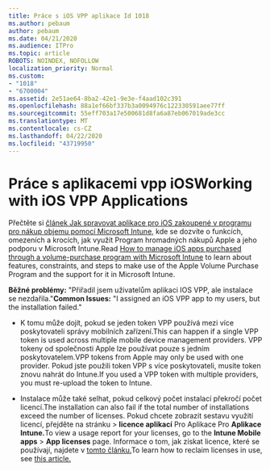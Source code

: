 ```yaml
---
title: Práce s iOS VPP aplikace Id 1018
ms.author: pebaum
author: pebaum
ms.date: 04/21/2020
ms.audience: ITPro
ms.topic: article
ROBOTS: NOINDEX, NOFOLLOW
localization_priority: Normal
ms.custom:
- "1018"
- "6700004"
ms.assetid: 2e51ae64-8ba2-42e1-9e3e-f4aad102c391
ms.openlocfilehash: 88a1ef66bf337b3a0094976c122330591aee77ff
ms.sourcegitcommit: 55eff703a17e500681d8fa6a87eb067019ade3cc
ms.translationtype: MT
ms.contentlocale: cs-CZ
ms.lasthandoff: 04/22/2020
ms.locfileid: "43719950"
---
```

# <a name="working-with-ios-vpp-applications"></a><span data-ttu-id="54e95-102">Práce s aplikacemi vpp iOS</span><span class="sxs-lookup"><span data-stu-id="54e95-102">Working with iOS VPP Applications</span></span>

<span data-ttu-id="54e95-103">Přečtěte si [článek Jak spravovat aplikace pro iOS zakoupené v programu pro nákup objemu pomocí Microsoft Intune,](https://docs.microsoft.com/intune/vpp-apps-ios) kde se dozvíte o funkcích, omezeních a krocích, jak využít Program hromadných nákupů Apple a jeho podporu v Microsoft Intune.</span><span class="sxs-lookup"><span data-stu-id="54e95-103">Read [How to manage iOS apps purchased through a volume-purchase program with Microsoft Intune](https://docs.microsoft.com/intune/vpp-apps-ios) to learn about features, constraints, and steps to make use of the Apple Volume Purchase Program and the support for it in Microsoft Intune.</span></span>
  
 <span data-ttu-id="54e95-104">**Běžné problémy:** "Přiřadil jsem uživatelům aplikaci IOS VPP, ale instalace se nezdařila."</span><span class="sxs-lookup"><span data-stu-id="54e95-104">**Common Issues:** "I assigned an iOS VPP app to my users, but the installation failed."</span></span>
  
- <span data-ttu-id="54e95-105">K tomu může dojít, pokud se jeden token VPP používá mezi více poskytovateli správy mobilních zařízení.</span><span class="sxs-lookup"><span data-stu-id="54e95-105">This can happen if a single VPP token is used across multiple mobile device management providers.</span></span> <span data-ttu-id="54e95-106">VPP tokeny od společnosti Apple lze používat pouze s jedním poskytovatelem.</span><span class="sxs-lookup"><span data-stu-id="54e95-106">VPP tokens from Apple may only be used with one provider.</span></span> <span data-ttu-id="54e95-107">Pokud jste použili token VPP s více poskytovateli, musíte token znovu nahrát do Intune.</span><span class="sxs-lookup"><span data-stu-id="54e95-107">If you used a VPP token with multiple providers, you must re-upload the token to Intune.</span></span>

- <span data-ttu-id="54e95-108">Instalace může také selhat, pokud celkový počet instalací překročí počet licencí.</span><span class="sxs-lookup"><span data-stu-id="54e95-108">The installation can also fail if the total number of installations exceed the number of licenses.</span></span> <span data-ttu-id="54e95-109">Pokud chcete zobrazit sestavu využití licencí, přejděte na stránku \> **licence aplikací** Pro Aplikace Pro **Aplikace Intune.**</span><span class="sxs-lookup"><span data-stu-id="54e95-109">To view a usage report for your licenses, go to the **Intune Mobile apps** \> **App licenses** page.</span></span> <span data-ttu-id="54e95-110">Informace o tom, jak získat licence, které se používají, najdete v [tomto článku.](https://docs.microsoft.com/intune/vpp-apps-ios#revoking-app-licenses-and-deleting-tokens)</span><span class="sxs-lookup"><span data-stu-id="54e95-110">To learn how to reclaim licenses in use, see [this article.](https://docs.microsoft.com/intune/vpp-apps-ios#revoking-app-licenses-and-deleting-tokens)</span></span>
